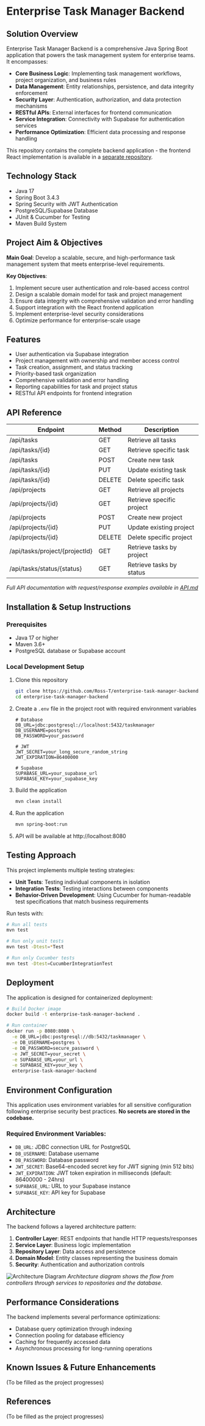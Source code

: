 # Enterprise Task Manager Backend

## Solution Overview
Enterprise Task Manager Backend is a comprehensive Java Spring Boot application that powers the task management system for enterprise teams. It encompasses:

- **Core Business Logic**: Implementing task management workflows, project organization, and business rules
- **Data Management**: Entity relationships, persistence, and data integrity enforcement
- **Security Layer**: Authentication, authorization, and data protection mechanisms
- **RESTful APIs**: External interfaces for frontend communication
- **Service Integration**: Connectivity with Supabase for authentication services
- **Performance Optimization**: Efficient data processing and response handling

This repository contains the complete backend application - the frontend React implementation is available in a [separate repository](https://github.com/Ross-T/enterprise-task-manager-frontend).

## Technology Stack
- Java 17
- Spring Boot 3.4.3
- Spring Security with JWT Authentication
- PostgreSQL/Supabase Database
- JUnit & Cucumber for Testing
- Maven Build System

## Project Aim & Objectives
**Main Goal**: Develop a scalable, secure, and high-performance task management system that meets enterprise-level requirements.

**Key Objectives**:
1. Implement secure user authentication and role-based access control
2. Design a scalable domain model for task and project management
3. Ensure data integrity with comprehensive validation and error handling
4. Support integration with the React frontend application
5. Implement enterprise-level security considerations
6. Optimize performance for enterprise-scale usage

## Features
- User authentication via Supabase integration
- Project management with ownership and member access control
- Task creation, assignment, and status tracking
- Priority-based task organization
- Comprehensive validation and error handling
- Reporting capabilities for task and project status
- RESTful API endpoints for frontend integration

## API Reference

| Endpoint | Method | Description |
|----------|--------|-------------|
| /api/tasks | GET | Retrieve all tasks |
| /api/tasks/{id} | GET | Retrieve specific task |
| /api/tasks | POST | Create new task |
| /api/tasks/{id} | PUT | Update existing task |
| /api/tasks/{id} | DELETE | Delete specific task |
| /api/projects | GET | Retrieve all projects |
| /api/projects/{id} | GET | Retrieve specific project |
| /api/projects | POST | Create new project |
| /api/projects/{id} | PUT | Update existing project |
| /api/projects/{id} | DELETE | Delete specific project |
| /api/tasks/project/{projectId} | GET | Retrieve tasks by project |
| /api/tasks/status/{status} | GET | Retrieve tasks by status |

*Full API documentation with request/response examples available in [API.md](API.md)*

## Installation & Setup Instructions

### Prerequisites
- Java 17 or higher
- Maven 3.6+
- PostgreSQL database or Supabase account

### Local Development Setup
1. Clone this repository
   ```bash
   git clone https://github.com/Ross-T/enterprise-task-manager-backend.git
   cd enterprise-task-manager-backend
   ```
   
2. Create a `.env` file in the project root with required environment variables
   ```properties
   # Database
   DB_URL=jdbc:postgresql://localhost:5432/taskmanager
   DB_USERNAME=postgres
   DB_PASSWORD=your_password
   
   # JWT
   JWT_SECRET=your_long_secure_random_string
   JWT_EXPIRATION=86400000
   
   # Supabase
   SUPABASE_URL=your_supabase_url
   SUPABASE_KEY=your_supabase_key
   ```

3. Build the application
   ```bash
   mvn clean install
   ```

4. Run the application
   ```bash
   mvn spring-boot:run
   ```

5. API will be available at http://localhost:8080

## Testing Approach

This project implements multiple testing strategies:

- **Unit Tests**: Testing individual components in isolation
- **Integration Tests**: Testing interactions between components
- **Behavior-Driven Development**: Using Cucumber for human-readable test specifications that match business requirements

Run tests with:
```bash
# Run all tests
mvn test

# Run only unit tests
mvn test -Dtest=*Test

# Run only Cucumber tests
mvn test -Dtest=CucumberIntegrationTest
```

## Deployment

The application is designed for containerized deployment:

```bash
# Build Docker image
docker build -t enterprise-task-manager-backend .

# Run container
docker run -p 8080:8080 \
  -e DB_URL=jdbc:postgresql://db:5432/taskmanager \
  -e DB_USERNAME=postgres \
  -e DB_PASSWORD=secure_password \
  -e JWT_SECRET=your_secret \
  -e SUPABASE_URL=your_url \
  -e SUPABASE_KEY=your_key \
  enterprise-task-manager-backend
```

## Environment Configuration

This application uses environment variables for all sensitive configuration following enterprise security best practices. **No secrets are stored in the codebase.**

### Required Environment Variables:
- `DB_URL`: JDBC connection URL for PostgreSQL
- `DB_USERNAME`: Database username
- `DB_PASSWORD`: Database password 
- `JWT_SECRET`: Base64-encoded secret key for JWT signing (min 512 bits)
- `JWT_EXPIRATION`: JWT token expiration in milliseconds (default: 86400000 - 24hrs)
- `SUPABASE_URL`: URL to your Supabase instance
- `SUPABASE_KEY`: API key for Supabase

## Architecture

The backend follows a layered architecture pattern:

1. **Controller Layer**: REST endpoints that handle HTTP requests/responses
2. **Service Layer**: Business logic implementation
3. **Repository Layer**: Data access and persistence
4. **Domain Model**: Entity classes representing the business domain
5. **Security**: Authentication and authorization controls

![Architecture Diagram](docs/architecture.png)
*Architecture diagram shows the flow from controllers through services to repositories and the database.*

## Performance Considerations

The backend implements several performance optimizations:
- Database query optimization through indexing
- Connection pooling for database efficiency
- Caching for frequently accessed data
- Asynchronous processing for long-running operations

## Known Issues & Future Enhancements
(To be filled as the project progresses)

## References
(To be filled as the project progresses)